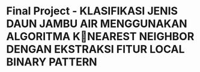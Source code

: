 # Final Project - KLASIFIKASI JENIS DAUN JAMBU AIR MENGGUNAKAN ALGORITMA KNEAREST NEIGHBOR DENGAN EKSTRAKSI FITUR LOCAL BINARY PATTERN
